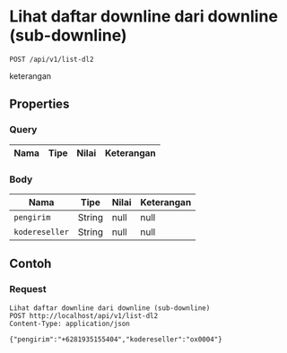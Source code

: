 # Lihat daftar downline dari downline (sub-downline)
```http
POST /api/v1/list-dl2
```
keterangan
## Properties
### Query
Nama | Tipe | Nilai | Keterangan
--- | --- | --- | ---
### Body
Nama | Tipe | Nilai | Keterangan
--- | --- | --- | ---
<code>pengirim</code> | String | null | null
<code>kodereseller</code> | String | null | null
## Contoh
### Request
```http
Lihat daftar downline dari downline (sub-downline)
POST http://localhost/api/v1/list-dl2
Content-Type: application/json

{"pengirim":"+6281935155404","kodereseller":"ox0004"}
```
